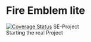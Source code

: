 # Fire Emblem lite
[![Coverage Status](https://coveralls.io/repos/github/HalfUnitato/FElite/badge.svg?branch=master)](https://coveralls.io/github/HalfUnitato/FElite?branch=master)
SE-Project\
Starting the real Project
